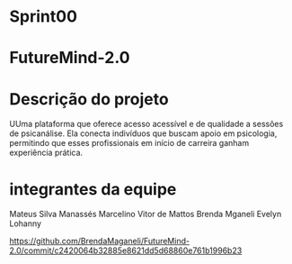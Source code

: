 # Sprint00

# FutureMind-2.0

# Descrição do projeto
UUma plataforma que oferece acesso acessível e de qualidade a sessões de psicanálise. Ela conecta indivíduos que buscam apoio em psicologia, permitindo que esses profissionais em início de carreira ganham experiência prática.


# integrantes da equipe
Mateus Silva
Manassés Marcelino
Vitor de Mattos
Brenda Mganeli 
Evelyn Lohanny

https://github.com/BrendaMaganeli/FutureMind-2.0/commit/c2420064b32885e8621dd5d68860e761b1996b23